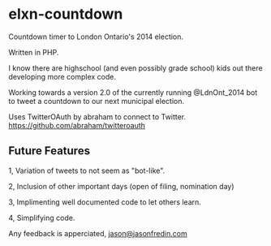 elxn-countdown
==============

Countdown timer to London Ontario's 2014 election.

Written in PHP.

I know there are highschool (and even possibly grade school) kids out there developing more complex code.

Working towards a version 2.0 of the currently running @LdnOnt_2014 bot to tweet a countdown to our next municipal election.

Uses TwitterOAuth by abraham to connect to Twitter. https://github.com/abraham/twitteroauth

Future Features
---------------

1,	Variation of tweets to not seem as "bot-like".

2,	Inclusion of other important days (open of filing, nomination day)

3,	Implimenting well documented code to let others learn.

4,	Simplifying code.



Any feedback is apperciated, jason@jasonfredin.com
